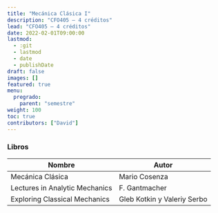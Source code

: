 ```yaml
---
title: "Mecánica Clásica I"
description: "CFO405 — 4 créditos"
lead: "CFO405 — 4 créditos"
date: 2022-02-01T09:00:00
lastmod:
  - :git
  - lastmod
  - date
  - publishDate
draft: false
images: []
featured: true
menu:
  pregrado:
    parent: "semestre"
weight: 100
toc: true
contributors: ["David"]
---
```


### Libros

|Nombre|Autor|
|------|-----|
|Mecánica Clásica|Mario Cosenza|
|Lectures in Analytic Mechanics|F. Gantmacher|
|Exploring Classical Mechanics|Gleb Kotkin y Valeriy Serbo|
